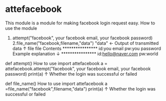 # attefacebook
This module is a module for making facebook login request easy.
How to use the module
1. attempt("facebook", your facebook email, your facebook password)
2.file_name("facebook,filename,"data") "data" <- Output of transmitted data
                         ↑
                       file 
              file Contents 
             ****************
              id:you email
              pw:you password
              Example explanation ↓
             ****************
             id:hello@naver.com
             pw:world
            
def attempt()
How to use
import attefacebook
a = attefacebook.attempt("facebook", your facebook email, your facebook password)
print(a)
↑
Whether the login was successful or failed

def file_name()
How to use
import attefacebook
a =file_name("facebook",filename,"data")
print(a)
↑
Whether the login was successful or failed











